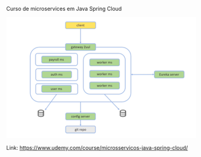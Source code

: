 Curso de microservices em Java Spring Cloud

![Schema](https://github.com/viniciusfinger/curso-microservices-spring-cloud/blob/main/project-schema.png "Schema")

Link: https://www.udemy.com/course/microsservicos-java-spring-cloud/


